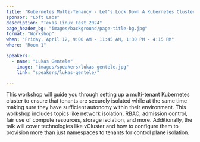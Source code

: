 ```yaml
---
title: "Kubernetes Multi-Tenancy - Let's Lock Down A Kubernetes Cluster Together"
sponsor: "Loft Labs"
description: "Texas Linux Fest 2024"
page_header_bg: "images/background/page-title-bg.jpg"
format: "Workshop"
when: "Friday, April 12, 9:00 AM - 11:45 AM, 1:30 PM - 4:15 PM"
where: "Room 1"

speakers:
  - name: "Lukas Gentele"
    image: "images/speakers/lukas-gentele.jpg"
    link: "speakers/lukas-gentele/"

---
```


This workshop will guide you through setting up a multi-tenant Kubernetes
cluster to ensure that tenants are securely isolated while at the same time
making sure they have sufficient autonomy within their environment. This
workshop includes topics like network isolation, RBAC, admission control, fair
use of compute resources, storage isolation, and more. Additionally, the talk
will cover technologies like vCluster and how to configure them to provision
more than just namespaces to tenants for control plane isolation.
